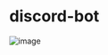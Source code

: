 # discord-bot
![image](https://github.com/punjdev/discord-bot/assets/90057112/aa14d6e0-1a43-4a28-8be8-eb026a09a9a1)
